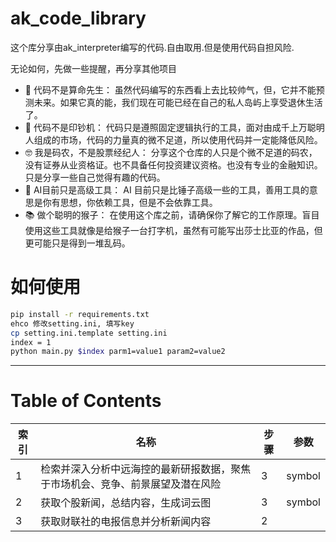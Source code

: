 # ak_code_library
这个库分享由ak_interpreter编写的代码.自由取用.但是使用代码自担风险.

无论如何，先做一些提醒，再分享其他项目
- 🔮 代码不是算命先生：
虽然代码编写的东西看上去比较帅气，但，它并不能预测未来。如果它真的能，我们现在可能已经在自己的私人岛屿上享受退休生活了。
- 💸 代码不是印钞机：
代码只是遵照固定逻辑执行的工具，面对由成千上万聪明人组成的市场，代码的力量真的微不足道，所以使用代码并一定能降低风险。
- 🤓 我是码农，不是股票经纪人：
分享这个仓库的人只是个微不足道的码农，没有证券从业资格证。也不具备任何投资建议资格。也没有专业的金融知识。只是分享一些自己觉得有趣的代码。
- 🚀 AI目前只是高级工具：
AI 目前只是比锤子高级一些的工具，善用工具的意思是你有思想，你依赖工具，但是不会依靠工具。
- 📚 做个聪明的猴子：
在使用这个库之前，请确保你了解它的工作原理。盲目使用这些工具就像是给猴子一台打字机，虽然有可能写出莎士比亚的作品，但更可能只是得到一堆乱码。

# 如何使用
```Bash
pip install -r requirements.txt
ehco 修改setting.ini, 填写key
cp setting.ini.template setting.ini
index = 1
python main.py $index parm1=value1 param2=value2
```

---

# Table of Contents

| 索引 | 名称 | 步骤 | 参数 |
|------|------|------|------|
| 1 | 检索并深入分析中远海控的最新研报数据，聚焦于市场机会、竞争、前景展望及潜在风险 | 3 | symbol |
| 2 | 获取个股新闻，总结内容，生成词云图 | 3 | symbol |
| 3 | 获取财联社的电报信息并分析新闻内容 | 2 |  |
